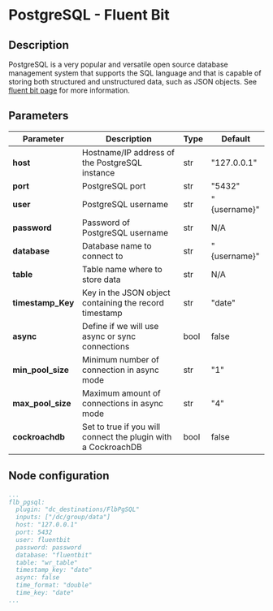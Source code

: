 # PostgreSQL - Fluent Bit

## Description

PostgreSQL is a very popular and versatile open source database management system that supports the SQL language and that is capable of storing both structured and unstructured data, such as JSON objects. See [fluent bit page](https://docs.fluentbit.io/manual/pipeline/outputs/postgresql) for more information.

## Parameters

| Parameter         | Description                                                   | Type | Default      |
| ----------------- | ------------------------------------------------------------- | ---- | ------------ |
| **host**          | Hostname/IP address of the PostgreSQL instance                | str  | "127.0.0.1"  |
| **port**          | PostgreSQL port                                               | str  | "5432"       |
| **user**          | PostgreSQL username                                           | str  | "{username}" |
| **password**      | Password of PostgreSQL username                               | str  | N/A          |
| **database**      | Database name to connect to                                   | str  | "{username}" |
| **table**         | Table name where to store data                                | str  | N/A          |
| **timestamp_Key** | Key in the JSON object containing the record timestamp        | str  | "date"       |
| **async**         | Define if we will use async or sync connections               | bool | false        |
| **min_pool_size** | Minimum number of connection in async mode                    | str  | "1"          |
| **max_pool_size** | Maximum amount of connections in async mode                   | str  | "4"          |
| **cockroachdb**   | Set to true if you will connect the plugin with a CockroachDB | bool | false        |

## Node configuration

```yaml
...
flb_pgsql:
  plugin: "dc_destinations/FlbPgSQL"
  inputs: ["/dc/group/data"]
  host: "127.0.0.1"
  port: 5432
  user: fluentbit
  password: password
  database: "fluentbit"
  table: "wr_table"
  timestamp_key: "date"
  async: false
  time_format: "double"
  time_key: "date"
...
```
